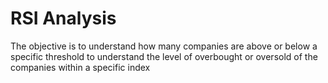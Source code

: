# RSI Analysis
 The objective is to understand how many companies are above or below a specific threshold to understand the level of overbought or oversold of the companies within a specific index
